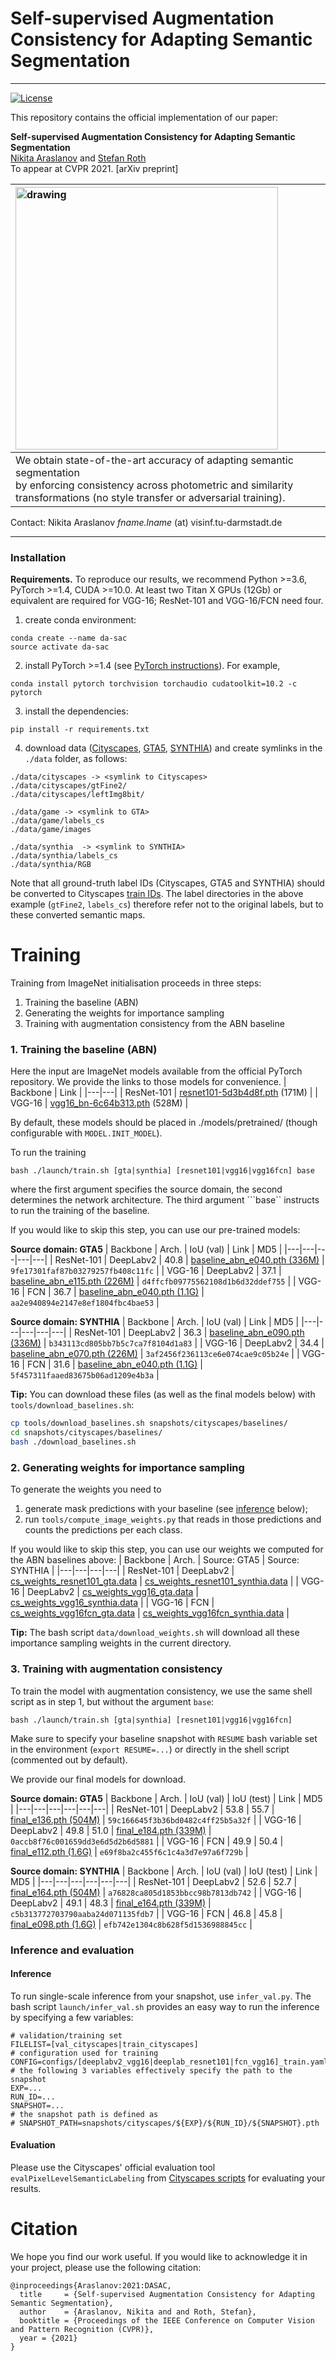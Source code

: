 # Self-supervised Augmentation Consistency for Adapting Semantic Segmentation
---
[![License](https://img.shields.io/badge/License-Apache%202.0-blue.svg)](https://opensource.org/licenses/Apache-2.0)


This repository contains the official implementation of our paper:

**Self-supervised Augmentation Consistency for Adapting Semantic Segmentation**<br>
[Nikita Araslanov](https://arnike.github.io) and [Stefan Roth](https://www.visinf.tu-darmstadt.de/visinf/team_members/sroth/sroth.en.jsp)<br>
To appear at CVPR 2021. [arXiv preprint]

| <img src="assets/stuttgart.gif" alt="drawing" width="420"/><br> |
|:---|
| We obtain state-of-the-art accuracy of adapting semantic segmentation <br> by enforcing consistency across photometric and similarity <br> transformations  (no style transfer or adversarial training). |


Contact: Nikita Araslanov *fname.lname* (at) visinf.tu-darmstadt.de


---

### Installation
**Requirements.** To reproduce our results, we recommend Python >=3.6, PyTorch >=1.4, CUDA >=10.0. At least two Titan X GPUs (12Gb) or equivalent are required for VGG-16; ResNet-101 and VGG-16/FCN need four.

1. create conda environment:
```
conda create --name da-sac
source activate da-sac
```

2. install PyTorch >=1.4 (see [PyTorch instructions](https://pytorch.org/get-started/locally/)). For example,

```
conda install pytorch torchvision torchaudio cudatoolkit=10.2 -c pytorch
```

3. install the dependencies:
```
pip install -r requirements.txt
```

4. download data ([Cityscapes](https://www.cityscapes-dataset.com/downloads/), [GTA5](https://download.visinf.tu-darmstadt.de/data/from_games/), [SYNTHIA](https://synthia-dataset.net/downloads/)) and create symlinks in the ```./data``` folder, as follows:

```
./data/cityscapes -> <symlink to Cityscapes>
./data/cityscapes/gtFine2/
./data/cityscapes/leftImg8bit/

./data/game -> <symlink to GTA>
./data/game/labels_cs
./data/game/images

./data/synthia  -> <symlink to SYNTHIA>
./data/synthia/labels_cs
./data/synthia/RGB
```
Note that all ground-truth label IDs (Cityscapes, GTA5 and SYNTHIA) should be converted to Cityscapes [train IDs](assets/train_IDs.md).
The label directories in the above example (```gtFine2```, ```labels_cs```) therefore refer not to the original labels, but to these converted semantic maps.

# Training
Training from ImageNet initialisation proceeds in three steps:
1. Training the baseline (ABN)
2. Generating the weights for importance sampling
3. Training with augmentation consistency from the ABN baseline

### 1. Training the baseline (ABN)
Here the input are ImageNet models available from the official PyTorch repository. We provide the links to those models for convenience.
| Backbone | Link |
|---|---|
| ResNet-101 | [resnet101-5d3b4d8f.pth](https://download.pytorch.org/models/resnet101-5d3b4d8f.pth) (171M) |
| VGG-16 | [vgg16_bn-6c64b313.pth](https://download.pytorch.org/models/vgg16_bn-6c64b313.pth) (528M) |

By default, these models should be placed in ./models/pretrained/ (though configurable with ```MODEL.INIT_MODEL```).

To run the training
```
bash ./launch/train.sh [gta|synthia] [resnet101|vgg16|vgg16fcn] base
```
where the first argument specifies the source domain, the second determines the network architecture.
The third argument ```base`` instructs to run the training of the baseline.

If you would like to skip this step, you can use our pre-trained models:

**Source domain: GTA5**
| Backbone | Arch. | IoU (val) | Link | MD5 |
|---|---|---|---|---|
| ResNet-101 | DeepLabv2 | 40.8 | [baseline_abn_e040.pth (336M)](https://download.visinf.informatik.tu-darmstadt.de/data/2021-cvpr-araslanov-da-sac/snapshots/baselines/resnet101_gta/baseline_abn_e040.pth) | `9fe17301faf87b03279257fb408c11fc` |
| VGG-16 | DeepLabv2 | 37.1 | [baseline_abn_e115.pth (226M)](https://download.visinf.informatik.tu-darmstadt.de/data/2021-cvpr-araslanov-da-sac/snapshots/baselines/vgg16_gta/baseline_abn_e115.pth) | `d4ffcfb09775562108d1b6d32ddef755` |
| VGG-16 | FCN | 36.7 | [baseline_abn_e040.pth (1.1G)](https://download.visinf.informatik.tu-darmstadt.de/data/2021-cvpr-araslanov-da-sac/snapshots/baselines/vgg16fcn_gta/baseline_abn_e040.pth) | `aa2e940894e2147e8ef1804fbc4bae53` |


**Source domain: SYNTHIA**
| Backbone | Arch. | IoU (val) | Link | MD5 |
|---|---|---|---|---|
| ResNet-101 | DeepLabv2 | 36.3 | [baseline_abn_e090.pth (336M)](https://download.visinf.informatik.tu-darmstadt.de/data/2021-cvpr-araslanov-da-sac/snapshots/baselines/resnet101_synthia/baseline_abn_e090.pth) | `b343113cd805bb7b5c7ca7f8104d1a83` |
| VGG-16 | DeepLabv2 | 34.4 | [baseline_abn_e070.pth (226M)](https://download.visinf.informatik.tu-darmstadt.de/data/2021-cvpr-araslanov-da-sac/snapshots/baselines/vgg16_synthia/baseline_abn_e070.pth) | `3af2456f236113ce6e074cae9c05b24e` |
| VGG-16 | FCN | 31.6 | [baseline_abn_e040.pth (1.1G)](https://download.visinf.informatik.tu-darmstadt.de/data/2021-cvpr-araslanov-da-sac/snapshots/baselines/vgg16fcn_synthia/baseline_abn_e040.pth) | `5f457311faaed83675b06ad1209e4b3a` |

**Tip:** You can download these files (as well as the final models below) with ```tools/download_baselines.sh```:
```bash
cp tools/download_baselines.sh snapshots/cityscapes/baselines/
cd snapshots/cityscapes/baselines/
bash ./download_baselines.sh
```

### 2. Generating weights for importance sampling 
To generate the weights you need to
1. generate mask predictions with your baseline (see [inference](#inference) below);
2. run ```tools/compute_image_weights.py``` that reads in those predictions and counts the predictions per each class.

If you would like to skip this step, you can use our weights we computed for the ABN baselines above:
| Backbone | Arch. | Source: GTA5 | Source: SYNTHIA |
|---|---|---|---|
| ResNet-101 | DeepLabv2 | [cs_weights_resnet101_gta.data](https://download.visinf.informatik.tu-darmstadt.de/data/2021-cvpr-araslanov-da-sac/cs_weights/cs_weights_resnet101_gta.data) | [cs_weights_resnet101_synthia.data](https://download.visinf.informatik.tu-darmstadt.de/data/2021-cvpr-araslanov-da-sac/cs_weights/cs_weights_resnet101_synthia.data) |
| VGG-16 | DeepLabv2 | [cs_weights_vgg16_gta.data](https://download.visinf.informatik.tu-darmstadt.de/data/2021-cvpr-araslanov-da-sac/cs_weights/cs_weights_vgg16_gta.data) | [cs_weights_vgg16_synthia.data](https://download.visinf.informatik.tu-darmstadt.de/data/2021-cvpr-araslanov-da-sac/cs_weights/cs_weights_vgg16_synthia.data) |
| VGG-16 | FCN | [cs_weights_vgg16fcn_gta.data](https://download.visinf.informatik.tu-darmstadt.de/data/2021-cvpr-araslanov-da-sac/cs_weights/cs_weights_vgg16fcn_gta.data) | [cs_weights_vgg16fcn_synthia.data](https://download.visinf.informatik.tu-darmstadt.de/data/2021-cvpr-araslanov-da-sac/cs_weights/cs_weights_vgg16fcn_synthia.data) |

**Tip:** The bash script ```data/download_weights.sh``` will download all these importance sampling weights in the current directory.

### 3. Training with augmentation consistency
To train the model with augmentation consistency, we use the same shell script as in step 1, but without the argument ```base```:
```
bash ./launch/train.sh [gta|synthia] [resnet101|vgg16|vgg16fcn]
```
Make sure to specify your baseline snapshot with ```RESUME``` bash variable set in the environment (```export RESUME=...```) or directly in the shell script (commented out by default).

We provide our final models for download.

**Source domain: GTA5**
| Backbone | Arch. | IoU (val) |  IoU (test) | Link | MD5 |
|---|---|---|---|---|---|
| ResNet-101 | DeepLabv2 | 53.8 | 55.7 | [final_e136.pth (504M)](https://download.visinf.informatik.tu-darmstadt.de/data/2021-cvpr-araslanov-da-sac/snapshots/baselines/resnet101_gta/final_e136.pth) | `59c166645f3b36bd0482c4ff25b5a32f` |
| VGG-16 | DeepLabv2 | 49.8 | 51.0 | [final_e184.pth (339M)](https://download.visinf.informatik.tu-darmstadt.de/data/2021-cvpr-araslanov-da-sac/snapshots/baselines/vgg16_gta/final_e184.pth) | `0accb8f76c001659dd3e6d5d2b6d5881` |
| VGG-16 | FCN | 49.9 | 50.4 | [final_e112.pth (1.6G)](https://download.visinf.informatik.tu-darmstadt.de/data/2021-cvpr-araslanov-da-sac/snapshots/baselines/vgg16fcn_gta/final_e112.pth) | `e69f8ba2c455f6c1c4a3d7e97a6f729b` |

**Source domain: SYNTHIA**
| Backbone | Arch. | IoU (val) |  IoU (test) | Link | MD5 |
|---|---|---|---|---|---|
| ResNet-101 | DeepLabv2 | 52.6 | 52.7 | [final_e164.pth (504M)](https://download.visinf.informatik.tu-darmstadt.de/data/2021-cvpr-araslanov-da-sac/snapshots/baselines/resnet101_synthia/final_e164.pth) | `a76828ca805d1853bbcc98b7813db742` |
| VGG-16 | DeepLabv2 | 49.1 | 48.3 | [final_e164.pth (339M)](https://download.visinf.informatik.tu-darmstadt.de/data/2021-cvpr-araslanov-da-sac/snapshots/baselines/vgg16_synthia/final_e164.pth) | `c5b313772703790aaba24d071135fdb7` |
| VGG-16 | FCN | 46.8 | 45.8 | [final_e098.pth (1.6G)](https://download.visinf.informatik.tu-darmstadt.de/data/2021-cvpr-araslanov-da-sac/snapshots/baselines/vgg16fcn_synthia/final_e098.pth) | `efb742e1304c8b628f5d1536988845cc` |

### Inference and evaluation

#### Inference
To run single-scale inference from your snapshot, use ```infer_val.py```.
The bash script ```launch/infer_val.sh``` provides an easy way to run the inference by specifying a few variables:
```
# validation/training set
FILELIST=[val_cityscapes|train_cityscapes] 
# configuration used for training
CONFIG=configs/[deeplabv2_vgg16|deeplab_resnet101|fcn_vgg16]_train.yaml
# the following 3 variables effectively specify the path to the snapshot
EXP=...
RUN_ID=...
SNAPSHOT=...
# the snapshot path is defined as
# SNAPSHOT_PATH=snapshots/cityscapes/${EXP}/${RUN_ID}/${SNAPSHOT}.pth
```

#### Evaluation
Please use the Cityscapes' official evaluation tool ```evalPixelLevelSemanticLabeling``` from [Cityscapes scripts](https://github.com/mcordts/cityscapesScripts/tree/master/cityscapesscripts) for evaluating your results.

# Citation
We hope you find our work useful. If you would like to acknowledge it in your project, please use the following citation:
```
@inproceedings{Araslanov:2021:DASAC,
  title     = {Self-supervised Augmentation Consistency for Adapting Semantic Segmentation},
  author    = {Araslanov, Nikita and and Roth, Stefan},
  booktitle = {Proceedings of the IEEE Conference on Computer Vision and Pattern Recognition (CVPR)},
  year = {2021}
}
```
